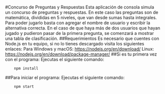 #Concurso de Preguntas y Respuestas
Esta aplicación de consola simula un concurso de preguntas y respuestas. En este caso las preguntas son de matemática, divididas en 5 niveles, que van desde sumas hasta integrales. Para poder jugarlo basta con agregar el nombre de usuario y escribir la alternativa correcta. En el caso de que haya más de dos usuarios que hayan jugado y pudieron pasar de la primera pregunta, se comenzará a mostrar una tabla de clasificación.
##Requerimientos
Es necesario que cuentes con Node.js en tu equipo, si no lo tienes descargado visita los siguientes enlaces:
Para Windows y macOS: https://nodejs.org/en/download/
Linux: https://nodejs.org/en/download/package-manager/
##Si es tu primera vez con el programa:
Ejecutas el siguiente comando:
```
    npm install
```
##Para iniciar el programa:
Ejecutas el siguiente comando:
```
    npm start
```